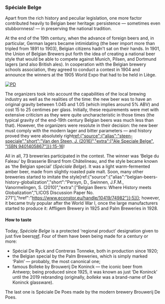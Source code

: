 ### Spéciale Belge

Apart from the rich history and peculiar legislation, one more factor contributed heavily to Belgian beer heritage: persistence — sometimes even stubbornness! — in preserving the national tradition.

At the end of the 19th century, when the advance of foreign beers and, in particular, German lagers became intimidating (the beer import more than tripled from 1891 to 1903), Belgian citizens hadn't sat on their hands. In 1901, the Union of Belgian Brewers put forth the idea of creating a national beer style that would be able to compete against Munich, Pilsen, and Dortmund lagers (and also British ales). In cooperation with the Belgian brewery schools association, they agreed to conduct a contest in 1904 and announce the winners at the 1905 World Expo that had to be held in Liège.

[![PD](/img/liege-expo-1905.jpg "Official poster of the 1905 World Expo in Liege")](https://commons.wikimedia.org/wiki/File:Affiche_1905.jpg)

The organizers took into account the capabilities of the local brewing industry as well as the realities of the time: the new beer was to have an original gravity between 1.045 and 1.05 (which implies around 5% ABV) and cost 15 to 25 centimes per glass. Initially, these requirements were met with extensive criticism as they were quite uncharacteristic in those times (the typical gravity of the end-19th century Belgian beers was much less than that). However, the organizers were resolute in their decision: the new beer must comply with the modern lager and bitter parameters — and history proved they were absolutely right[ref:{"source":{"alias":"steen-speciale","short":"Van den Steen, J. (2016)","extra":["Ale Speciale Belge", "ISBN 9401405867"]}}:15-16]()!

All in all, 73 breweries participated in the contest. The winner was ‘Belge du Faleau’ by Brasserie Binard from Châtelineau, and the style became known as ‘the Belgian special’ (*Spéciale Belge*). It was a light warm-fermented amber beer, made from slightly roasted pale malt. Soon, many other breweries started to imitate the style[ref:{"source":{"alias":"belgian-beers-history-globalization","short":"Persyn, D., Swinnen, J.F.M., Vanormelingen, S. (2010)","extra":["Belgian Beers: Where History meets Globalization","LICOS Discussion Paper No. 271"],"href":"https://www.econstor.eu/handle/10419/74982"}}:5](); however, it became truly popular after the World War I, once the large manufacturers started to produce it: Affligem Brewery in 1925 and Palm Breweries in 1928.

#### How to taste

Today, *Spéciale Belge* is a protected ‘regional product’ designation given to just five beers[ref](https://www.streekproduct.be/weetjes/amberkleurige-speciale-belge-ale-bieren-behoren-tot-onze-rijke-biertraditie). Four of them have been being made for a century or more:

  * Spécial De Ryck and Contreras Tonneke, both in production since 1920;
  * the Belgian special by the Palm Breweries, which is simply marked ‘Palm’ — probably, the most canonical one;
  * famous Bolleke by Brouwerij De Koninck — the iconic beer from Antwerp; being produced since 1925, it was known as just ‘De Koninck’ until the 2019 rebranding (originally, *bolleke* was a brand-name of De Koninck glassware).

The last one is Spéciale De Poes made by the modern brewery Brouwerij De Poes.
